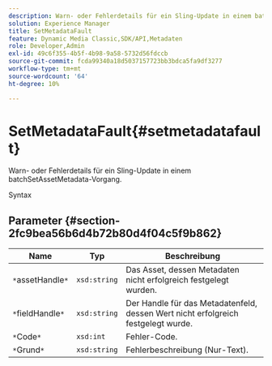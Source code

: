 ```yaml
---
description: Warn- oder Fehlerdetails für ein Sling-Update in einem batchSetAssetMetadata-Vorgang.
solution: Experience Manager
title: SetMetadataFault
feature: Dynamic Media Classic,SDK/API,Metadaten
role: Developer,Admin
exl-id: 49c6f355-4b5f-4b98-9a58-5732d56fdccb
source-git-commit: fcda99340a18d5037157723bb3bdca5fa9df3277
workflow-type: tm+mt
source-wordcount: '64'
ht-degree: 10%

---
```


# SetMetadataFault{#setmetadatafault}

Warn- oder Fehlerdetails für ein Sling-Update in einem batchSetAssetMetadata-Vorgang.

Syntax

## Parameter {#section-2fc9bea56b6d4b72b80d4f04c5f9b862}

| Name | Typ | Beschreibung |
|---|---|---|
| `*`assetHandle`*` | `xsd:string` | Das Asset, dessen Metadaten nicht erfolgreich festgelegt wurden. |
| `*`fieldHandle`*` | `xsd:string` | Der Handle für das Metadatenfeld, dessen Wert nicht erfolgreich festgelegt wurde. |
| `*`Code`*` | `xsd:int` | Fehler-Code. |
| `*`Grund`*` | `xsd:string` | Fehlerbeschreibung (Nur-Text). |
